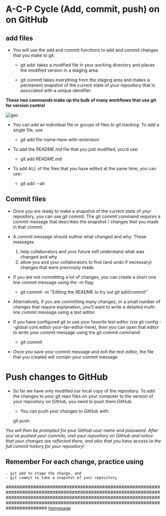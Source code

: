 # A-C-P Cycle (Add, commit, push) on on GitHub


## add files
* You will use the add and commit functions to add and commit changes that you make to git.

    - git add: takes a modified file in your working directory and places the modified version in a staging area.

    - git commit takes everything from the staging area and makes a permanent snapshot of the current state of your repository that is associated with a unique identifier.
    
**These two commands make up the bulk of many workflows that use git for version control**


![gac](https://www.earthdatascience.org/images/earth-analytics/git-version-control/git-add-commit.png)

* You can add an individual file or groups of files to git tracking. To add a single file, use

    - git add file-name-here-with-extension

* To add the README.md file that you just modified, you’d use:

    - git add README.md

* To add ALL of the files that you have edited at the same time, you can use:

    - git add --all

## Commit files
* Once you are ready to make a snapshot of the current state of your repository, you can use git commit. The git commit command requires a commit message that describes the snapshot / changes that you made in that commit.

* A *commit* message should outline what changed and why. These messages

    1. help collaborators and your future self understand what was changed and why 
    2. allow you and your collaborators to find (and undo if necessary) changes that were previously made.

* If you are not committing a lot of changes, you can create a short one line commit message using the -m flag: 
    - git commit -m "Editing the README to try out git add/commit"

* Alternatively, if you are committing many changes, or a small number of changes that require explanation, you’ll want to write a detailed multi-line commit message using a text editor.

* If you have configured git to use your favorite text editor (via git config --global core.editor your-fav-editor-here), then you can open that editor to write your commit message using the git commit command:

    - git commit

* Once you save your commit message and exit the text editor, the file that you created will contain your commit message.

# Push changes to GitHub

* So far we have only modified our local copy of the repository. To add the changes to your git repo files on your computer to the version of your repository on GitHub, you need to push them GitHub.

    - You can push your changes to GitHub with:

    git push

*You will then be prompted for your GitHub user name and password. After you’ve pushed your commits, visit your repository on GitHub and notice that your changes are reflected there, and also that you have access to the full commit history for your repository!*

## Remember For each change, practice using

    - git add to stage the change, and
    - git commit to take a snapshot of your repository

############################################################################################################################################################################################################################################### [Homepage](https://majida-hatamleh.github.io/reading-notes)
